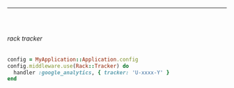######
---

```
```


```
```

```
```

###### rack tracker

```rack-tracker.rb
config = MyApplication::Application.config
config.middleware.use(Rack::Tracker) do
  handler :google_analytics, { tracker: 'U-xxxx-Y' }
end
```


```
```

```
```


